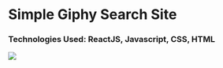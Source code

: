 # Simple Giphy Search Site

### Technologies Used: ReactJS, Javascript, CSS, HTML

![](https://i.imgur.com/Fw2fRlC.jpg)
